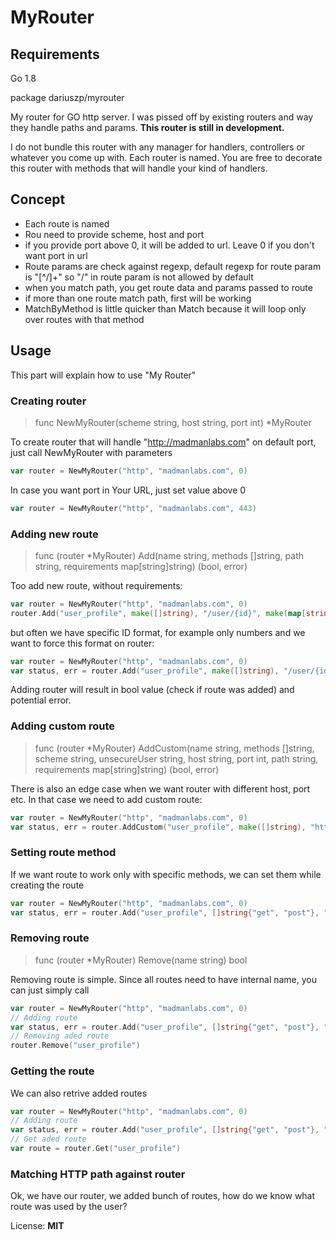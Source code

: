 # MyRouter

## Requirements

Go 1.8

package dariuszp/myrouter

My router for GO http server. I was pissed off by existing routers and way they handle paths and params.
**This router is still in development.**

I do not bundle this router with any manager for handlers, controllers or whatever you come up with. Each router is named. You are free to decorate this router with methods that will handle your kind of handlers.

## Concept

* Each route is named
* Rou need to provide scheme, host and port
* if you provide port above 0, it will be added to url. Leave 0 if you don't want port in url
* Route params are check against regexp, default regexp for route param is "[^/]+" so "/" in route param is not allowed by default
* when you match path, you get route data and params passed to route
* if more than one route match path, first will be working
* MatchByMethod is little quicker than Match because it will loop only over routes with that method

## Usage

This part will explain how to use "My Router"

### Creating router

> func NewMyRouter(scheme string, host string, port int) *MyRouter

To create router that will handle "http://madmanlabs.com" on default port, just call NewMyRouter with parameters

```go
var router = NewMyRouter("http", "madmanlabs.com", 0)
```

In case you want port in Your URL, just set value above 0

```go
var router = NewMyRouter("http", "madmanlabs.com", 443)
```

### Adding new route

> func (router *MyRouter) Add(name string, methods []string, path string, requirements map[string]string) (bool, error)

Too add new route, without requirements:

```go
var router = NewMyRouter("http", "madmanlabs.com", 0)
router.Add("user_profile", make([]string), "/user/{id}", make(map[string]string))
```

but often we have specific ID format, for example only numbers and we want to force this format on router:

```go
var router = NewMyRouter("http", "madmanlabs.com", 0)
var status, err = router.Add("user_profile", make([]string), "/user/{id}", map[string]string{ "id": "[1-9]+[0-9]*" })
```

Adding router will result in bool value (check if route was added) and potential error.

### Adding custom route

> func (router *MyRouter) AddCustom(name string, methods []string, scheme string, unsecureUser string, host string, port int, path string, requirements map[string]string) (bool, error)

There is also an edge case when we want router with different host, port etc. In that case we need to add custom route:

```go
var router = NewMyRouter("http", "madmanlabs.com", 0)
var status, err = router.AddCustom("user_profile", make([]string), "https", "mylogin:mypassword", "secure.example.com", 440, "/user/{id}", map[string]string{ "id": "[1-9]+[0-9]*" })
```

### Setting route method 

If we want route to work only with specific methods, we can set them while creating the route

```go
var router = NewMyRouter("http", "madmanlabs.com", 0)
var status, err = router.Add("user_profile", []string{"get", "post"}, "/user/{id}", map[string]string{ "id": "[1-9]+[0-9]*" })
```

### Removing route

> func (router *MyRouter) Remove(name string) bool

Removing route is simple. Since all routes need to have internal name, you can just simply call

```go
var router = NewMyRouter("http", "madmanlabs.com", 0)
// Adding route
var status, err = router.Add("user_profile", []string{"get", "post"}, "/user/{id}", map[string]string{ "id": "[1-9]+[0-9]*" })
// Removing aded route
router.Remove("user_profile")
```

### Getting the route

We can also retrive added routes

```go
var router = NewMyRouter("http", "madmanlabs.com", 0)
// Adding route
var status, err = router.Add("user_profile", []string{"get", "post"}, "/user/{id}", map[string]string{ "id": "[1-9]+[0-9]*" })
// Get aded route
var route = router.Get("user_profile")
```

### Matching HTTP path against router

Ok, we have our router, we added bunch of routes, how do we know what route was used by the user?




License: **MIT**

